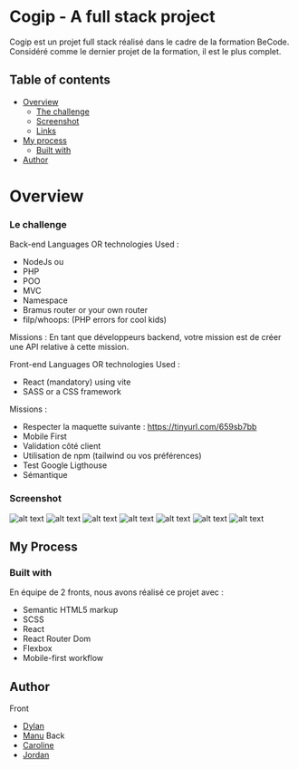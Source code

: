 # Cogip - A full stack project

Cogip est un projet full stack réalisé dans le cadre de la formation BeCode. Considéré comme le dernier projet de la formation, il est le plus complet. 

## Table of contents

- [Overview](#overview)
  - [The challenge](#the-challenge)
  - [Screenshot](#screenshot)
  - [Links](#links)
- [My process](#my-process)
  - [Built with](#built-with)
- [Author](#author)

# Overview

### Le challenge

Back-end
Languages OR technologies Used :

- NodeJs
ou
- PHP 
- POO
- MVC
- Namespace
- Bramus router or your own router
- filp/whoops: (PHP errors for cool kids)

Missions :
En tant que développeurs backend, votre mission est de créer une API relative à cette mission.

Front-end
Languages OR technologies Used :

- React (mandatory) using vite
- SASS or a CSS framework

Missions :
- Respecter la maquette suivante : https://tinyurl.com/659sb7bb
- Mobile First
- Validation côté client
- Utilisation de npm (tailwind ou vos préférences)
- Test Google Ligthouse
- Sémantique

### Screenshot 

![alt text](./screenshot/cogip.png)
![alt text](./screenshot/cogip2.png)
![alt text](./screenshot/cogip3.png)
![alt text](./screenshot/cogip4.png)
![alt text](./screenshot/cogip5.png)
![alt text](./screenshot/cogip6.png)
![alt text](./screenshot/cogip7.png)

## My Process

### Built with

En équipe de 2 fronts, nous avons réalisé ce projet avec :

- Semantic HTML5 markup
- SCSS
- React
- React Router Dom
- Flexbox
- Mobile-first workflow

## Author

Front
- [Dylan](https://github.com/HappyFeys)
- [Manu](https://github.com/manu-cj)
Back
- [Caroline](https://github.com/Caroline1123)
- [Jordan](https://github.com/MJordanBecode)
